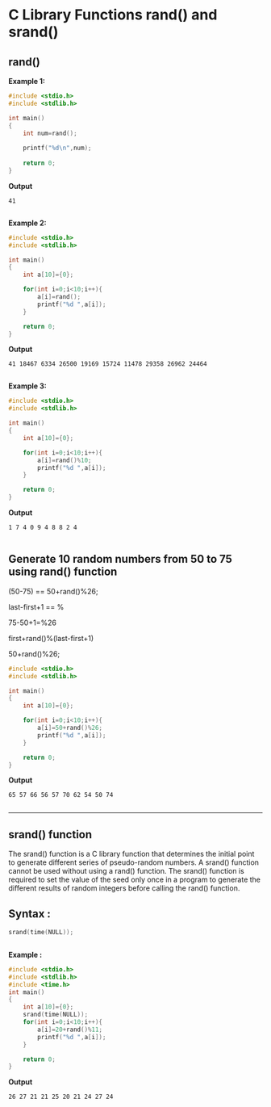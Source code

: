 # C Library Functions rand() and srand()


## rand()
**Example 1:** 
```c
#include <stdio.h>
#include <stdlib.h>

int main()
{
    int num=rand();
    
    printf("%d\n",num);
    
    return 0;
}

```

**Output**
```
41


```

**Example 2:**
```c
#include <stdio.h>
#include <stdlib.h>

int main()
{
    int a[10]={0};

    for(int i=0;i<10;i++){
        a[i]=rand();
        printf("%d ",a[i]);
    }

    return 0;
}

```

**Output**
```
41 18467 6334 26500 19169 15724 11478 29358 26962 24464


```
**Example 3:**
```c
#include <stdio.h>
#include <stdlib.h>

int main()
{
    int a[10]={0};

    for(int i=0;i<10;i++){
        a[i]=rand()%10;
        printf("%d ",a[i]);
    }

    return 0;
}

```
**Output**
```
1 7 4 0 9 4 8 8 2 4


```

## Generate 10 random numbers from 50 to 75 using rand() function
 (50-75) == 50+rand()%26;
 
 last-first+1 == %
 
 75-50+1=%26
 
 first+rand()%(last-first+1)
 
 50+rand()%26;
 
 
 
```c
#include <stdio.h>
#include <stdlib.h>

int main()
{
    int a[10]={0};

    for(int i=0;i<10;i++){
        a[i]=50+rand()%26;
        printf("%d ",a[i]);
    }

    return 0;
}


```

**Output**
```
65 57 66 56 57 70 62 54 50 74


```
---
## srand() function
The srand() function is a C library function that determines the initial point to generate different series of pseudo-random numbers. A srand() function cannot be used without using a rand() function. The srand() function is required to set the value of the seed only once in a program to generate the different results of random integers before calling the rand() function.

## Syntax :
```c
srand(time(NULL));



```
**Example :** 
```c
#include <stdio.h>
#include <stdlib.h>
#include <time.h>
int main()
{
    int a[10]={0};
    srand(time(NULL));
    for(int i=0;i<10;i++){
        a[i]=20+rand()%11;
        printf("%d ",a[i]);
    }

    return 0;
}

```

**Output**
```
26 27 21 21 25 20 21 24 27 24


```
